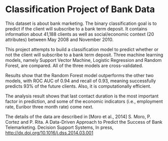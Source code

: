 # Classification Project of Bank Data

This dataset is about bank marketing. The binary classification goal is to predict if the client will subscribe to a bank term deposit. It contains information about 41,188 clients as well as social/economic context (20 attributes) between May 2008 and November 2010.

This project attempts to build a classification model to predict whether or not the client will subscribe to a bank term deposit. Three machine learning models, namely Support Vector Machine, Logistic Regression and Random Forest, are compared. All of the three models are cross-validated. 

Results show that the Random Forest model outperforms the other two models, with ROC AUC of 0.94 and recall of 0.93, meaning successfully predicts 93% of the future clients. Also, it is computationally efficient.

The analysis result shows that last contact duration is the most important factor in prediction, and some of the economic indicators (i.e., employment rate, Euribor three month rate) come next.

The details of the data are described in [Moro et al., 2014] S. Moro, P. Cortez and P. Rita. A Data-Driven Approach to Predict the Success of Bank Telemarketing. Decision Support Systems, In press, http://dx.doi.org/10.1016/j.dss.2014.03.001
